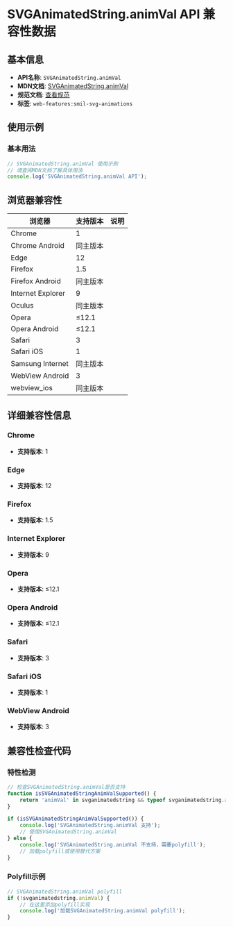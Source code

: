 # SVGAnimatedString.animVal API 兼容性数据

## 基本信息

- **API名称**: `SVGAnimatedString.animVal`
- **MDN文档**: [SVGAnimatedString.animVal](https://developer.mozilla.org/docs/Web/API/SVGAnimatedString/animVal)
- **规范文档**: [查看规范](https://svgwg.org/svg2-draft/types.html#__svg__SVGAnimatedString__animVal)
- **标签**: `web-features:smil-svg-animations`

## 使用示例

### 基本用法

```javascript
// SVGAnimatedString.animVal 使用示例
// 请查阅MDN文档了解具体用法
console.log('SVGAnimatedString.animVal API');
```

## 浏览器兼容性

| 浏览器 | 支持版本 | 说明 |
|--------|----------|------|
| Chrome | 1 |  |
| Chrome Android | 同主版本 |  |
| Edge | 12 |  |
| Firefox | 1.5 |  |
| Firefox Android | 同主版本 |  |
| Internet Explorer | 9 |  |
| Oculus | 同主版本 |  |
| Opera | ≤12.1 |  |
| Opera Android | ≤12.1 |  |
| Safari | 3 |  |
| Safari iOS | 1 |  |
| Samsung Internet | 同主版本 |  |
| WebView Android | 3 |  |
| webview_ios | 同主版本 |  |

## 详细兼容性信息

### Chrome

- **支持版本**: 1

### Edge

- **支持版本**: 12

### Firefox

- **支持版本**: 1.5

### Internet Explorer

- **支持版本**: 9

### Opera

- **支持版本**: ≤12.1

### Opera Android

- **支持版本**: ≤12.1

### Safari

- **支持版本**: 3

### Safari iOS

- **支持版本**: 1

### WebView Android

- **支持版本**: 3

## 兼容性检查代码

### 特性检测

```javascript
// 检查SVGAnimatedString.animVal是否支持
function isSVGAnimatedStringAnimValSupported() {
    return 'animVal' in svganimatedstring && typeof svganimatedstring.animVal === 'function';
}

if (isSVGAnimatedStringAnimValSupported()) {
    console.log('SVGAnimatedString.animVal 支持');
    // 使用SVGAnimatedString.animVal
} else {
    console.log('SVGAnimatedString.animVal 不支持，需要polyfill');
    // 加载polyfill或使用替代方案
}
```

### Polyfill示例

```javascript
// SVGAnimatedString.animVal polyfill
if (!svganimatedstring.animVal) {
    // 在这里添加polyfill实现
    console.log('加载SVGAnimatedString.animVal polyfill');
}
```

